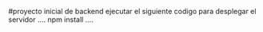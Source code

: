 #proyecto inicial de backend
ejecutar el siguiente codigo para desplegar el servidor
....
npm install
....